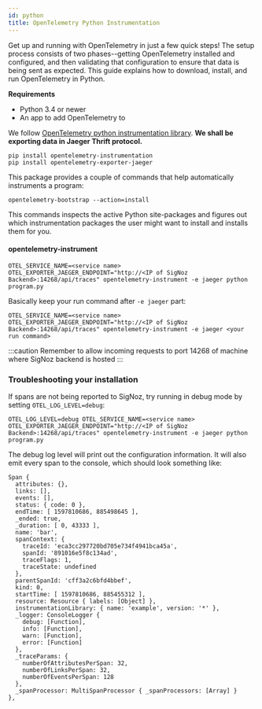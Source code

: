 ```yaml
---
id: python
title: OpenTelemetry Python Instrumentation
---
```


Get up and running with OpenTelemetry in just a few quick steps! The setup process consists of two phases--getting OpenTelemetry installed and configured, and then validating that configuration to ensure that data is being sent as expected. This guide explains how to download, install, and run OpenTelemetry in Python.

**Requirements**
- Python 3.4 or newer
- An app to add OpenTelemetry to

We follow [OpenTelemetry python instrumentation library](https://github.com/open-telemetry/opentelemetry-python/tree/master/opentelemetry-instrumentation). **We shall be exporting data in Jaeger Thrift protocol.**

```console
pip install opentelemetry-instrumentation
pip install opentelemetry-exporter-jaeger
```


This package provides a couple of commands that help automatically instruments a program:

```console
opentelemetry-bootstrap --action=install
```
This commands inspects the active Python site-packages and figures out which instrumentation packages the user might want to install and installs them for you.

#### opentelemetry-instrument
```console
OTEL_SERVICE_NAME=<service name> OTEL_EXPORTER_JAEGER_ENDPOINT="http://<IP of SigNoz Backend>:14268/api/traces" opentelemetry-instrument -e jaeger python program.py
```
Basically keep your run command after `-e jaeger` part:
```
OTEL_SERVICE_NAME=<service name> OTEL_EXPORTER_JAEGER_ENDPOINT="http://<IP of SigNoz Backend>:14268/api/traces" opentelemetry-instrument -e jaeger <your run command>
```

:::caution
Remember to allow incoming requests to port 14268 of machine where SigNoz backend is hosted
:::

### Troubleshooting your installation
If spans are not being reported to SigNoz, try running in debug mode by setting `OTEL_LOG_LEVEL=debug`:

```console
OTEL_LOG_LEVEL=debug OTEL_SERVICE_NAME=<service name> OTEL_EXPORTER_JAEGER_ENDPOINT="http://<IP of SigNoz Backend>:14268/api/traces" opentelemetry-instrument -e jaeger python program.py
```

The debug log level will print out the configuration information. It will also emit every span to the console, which should look something like:
```
Span {
  attributes: {},
  links: [],
  events: [],
  status: { code: 0 },
  endTime: [ 1597810686, 885498645 ],
  _ended: true,
  _duration: [ 0, 43333 ],
  name: 'bar',
  spanContext: {
    traceId: 'eca3cc297720bd705e734f4941bca45a',
    spanId: '891016e5f8c134ad',
    traceFlags: 1,
    traceState: undefined
  },
  parentSpanId: 'cff3a2c6bfd4bbef',
  kind: 0,
  startTime: [ 1597810686, 885455312 ],
  resource: Resource { labels: [Object] },
  instrumentationLibrary: { name: 'example', version: '*' },
  _logger: ConsoleLogger {
    debug: [Function],
    info: [Function],
    warn: [Function],
    error: [Function]
  },
  _traceParams: {
    numberOfAttributesPerSpan: 32,
    numberOfLinksPerSpan: 32,
    numberOfEventsPerSpan: 128
  },
  _spanProcessor: MultiSpanProcessor { _spanProcessors: [Array] }
},
```